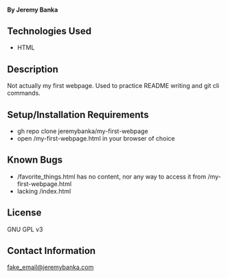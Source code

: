 #### By Jeremy Banka

## Technologies Used

* HTML

## Description

Not actually my first webpage. Used to practice README writing and git cli commands.

## Setup/Installation Requirements

* gh repo clone jeremybanka/my-first-webpage
* open /my-first-webpage.html in your browser of choice

## Known Bugs

* /favorite_things.html has no content, nor any way to access it from /my-first-webpage.html
* lacking /index.html

## License

GNU GPL v3

## Contact Information

fake_email@jeremybanka.com